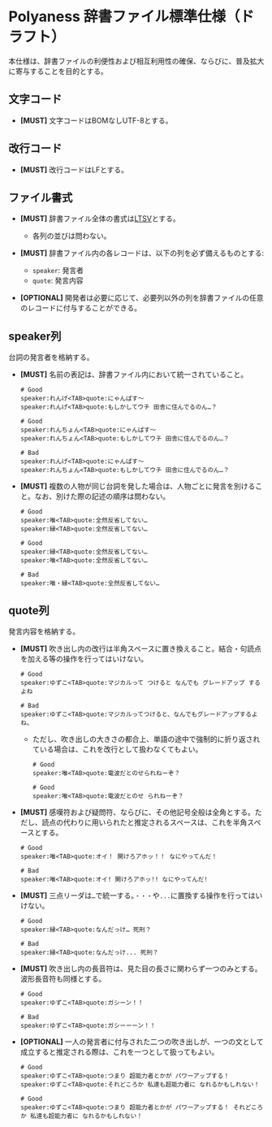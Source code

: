# Polyaness 辞書ファイル標準仕様（ドラフト）

本仕様は、辞書ファイルの利便性および相互利用性の確保、ならびに、普及拡大に寄与することを目的とする。



## 文字コード

- **[MUST]** 文字コードはBOMなしUTF-8とする。



## 改行コード

- **[MUST]** 改行コードはLFとする。



## ファイル書式

- **[MUST]** 辞書ファイル全体の書式は[LTSV](http://ltsv.org/)とする。
    - 各列の並びは問わない。

- **[MUST]** 辞書ファイル内の各レコードは、以下の列を必ず備えるものとする:
    - `speaker`: 発言者
    - `quote`: 発言内容

- **[OPTIONAL]** 開発者は必要に応じて、必要列以外の列を辞書ファイルの任意のレコードに付与することができる。



## speaker列

台詞の発言者を格納する。

- **[MUST]** 名前の表記は、辞書ファイル内において統一されていること。

  ```text
  # Good
  speaker:れんげ<TAB>quote:にゃんぱす〜
  speaker:れんげ<TAB>quote:もしかしてウチ 田舎に住んでるのん…？
  ```

  ```text
  # Good
  speaker:れんちょん<TAB>quote:にゃんぱす〜
  speaker:れんちょん<TAB>quote:もしかしてウチ 田舎に住んでるのん…？
  ```

  ```text
  # Bad
  speaker:れんげ<TAB>quote:にゃんぱす〜
  speaker:れんちょん<TAB>quote:もしかしてウチ 田舎に住んでるのん…？
  ```

- **[MUST]** 複数の人物が同じ台詞を発した場合は、人物ごとに発言を別けること。なお、別けた際の記述の順序は問わない。

  ```text
  # Good
  speaker:唯<TAB>quote:全然反省してない…
  speaker:縁<TAB>quote:全然反省してない…
  ```

  ```text
  # Good
  speaker:縁<TAB>quote:全然反省してない…
  speaker:唯<TAB>quote:全然反省してない…
  ```

  ```text
  # Bad
  speaker:唯・縁<TAB>quote:全然反省してない…
  ```



## quote列

発言内容を格納する。

- **[MUST]** 吹き出し内の改行は半角スペースに置き換えること。結合・句読点を加える等の操作を行ってはいけない。

  ```text
  # Good
  speaker:ゆずこ<TAB>quote:マジカルって つけると なんでも グレードアップ するよね
  ```

  ```text
  # Bad
  speaker:ゆずこ<TAB>quote:マジカルってつけると、なんでもグレードアップするよね。
  ```

    - ただし、吹き出しの大きさの都合上、単語の途中で強制的に折り返されている場合は、これを改行として扱わなくてもよい。

      ```text
      # Good
      speaker:唯<TAB>quote:電波だとのせられねーぞ？

      # Good
      speaker:唯<TAB>quote:電波だとのせ られねーぞ？
      ```

- **[MUST]** 感嘆符および疑問符、ならびに、その他記号全般は全角とする。ただし、読点の代わりに用いられたと推定されるスペースは、これを半角スペースとする。

  ```text
  # Good
  speaker:唯<TAB>quote:オイ！ 開けろアホッ！！ なにやってんだ！
  ```

  ```text
  # Bad
  speaker:唯<TAB>quote:オイ! 開けろアホッ!! なにやってんだ!
  ```

- **[MUST]** 三点リーダは`…`で統一する。`・・・`や`...`に置換する操作を行ってはいけない。

  ```text
  # Good
  speaker:縁<TAB>quote:なんだっけ… 死刑？
  ```

  ```text
  # Bad
  speaker:縁<TAB>quote:なんだっけ... 死刑？
  ```

- **[MUST]** 吹き出し内の長音符は、見た目の長さに関わらず一つのみとする。波形長音符も同様とする。

  ```text
  # Good
  speaker:ゆずこ<TAB>quote:ガシーン！！
  ```

  ```text
  # Bad
  speaker:ゆずこ<TAB>quote:ガシーーーン！！
  ```

- **[OPTIONAL]** 一人の発言者に付与された二つの吹き出しが、一つの文として成立すると推定される際は、これを一つとして扱ってもよい。

  ```text
  # Good
  speaker:ゆずこ<TAB>quote:つまり 超能力者とかが パワーアップする！
  speaker:ゆずこ<TAB>quote:それどころか 私達も超能力者に なれるかもしれない！

  # Good
  speaker:ゆずこ<TAB>quote:つまり 超能力者とかが パワーアップする！ それどころか 私達も超能力者に なれるかもしれない！
  ```
